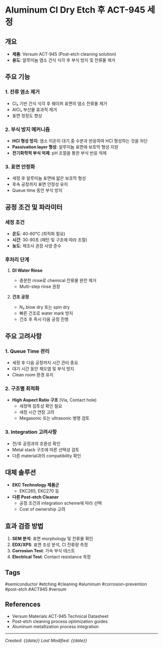# Aluminum Cl Dry Etch 후 ACT-945 세정

## 개요
- **제품**: Versum ACT-945 (Post-etch cleaning solution)
- **용도**: 알루미늄 염소 건식 식각 후 부식 방지 및 잔류물 제거

## 주요 기능

### 1. 잔류 염소 제거
- Cl₂ 기반 건식 식각 후 웨이퍼 표면의 염소 잔류물 제거
- AlClₓ 부산물 효과적 제거
- 표면 청정도 향상

### 2. 부식 방지 메커니즘
- **HCl 형성 방지**: 염소 이온이 대기 중 수분과 반응하여 HCl 형성하는 것을 차단
- **Passivation layer 형성**: 알루미늄 표면에 보호막 형성 지원
- **전기화학적 부식 억제**: pH 조절을 통한 부식 반응 억제

### 3. 표면 안정화
- 세정 후 알루미늄 표면에 얇은 보호막 형성
- 후속 공정까지 표면 안정성 유지
- Queue time 동안 부식 방지

## 공정 조건 및 파라미터

### 세정 조건
- **온도**: 40-60°C (최적화 필요)
- **시간**: 30-90초 (패턴 및 구조에 따라 조절)
- **농도**: 제조사 권장 사양 준수

### 후처리 단계
1. **DI Water Rinse**
   - 충분한 rinse로 chemical 잔류물 완전 제거
   - Multi-step rinse 권장

2. **건조 공정**
   - N₂ blow dry 또는 spin dry
   - 빠른 건조로 water mark 방지
   - 건조 후 즉시 다음 공정 진행

## 주요 고려사항

### 1. Queue Time 관리
- 세정 후 다음 공정까지 시간 관리 중요
- 대기 시간 동안 재오염 및 부식 방지
- Clean room 환경 유지

### 2. 구조별 최적화
- **High Aspect Ratio 구조** (Via, Contact hole)
  - 세정액 침투성 확인 필요
  - 세정 시간 연장 고려
  - Megasonic 또는 ultrasonic 병행 검토

### 3. Integration 고려사항
- 전/후 공정과의 호환성 확인
- Metal stack 구조에 따른 선택성 검토
- 다른 material과의 compatibility 확인

## 대체 솔루션
- **EKC Technology 제품군**
  - EKC265, EKC270 등
- **다른 Post-etch Cleaner**
  - 공정 조건과 integration scheme에 따라 선택
  - Cost of ownership 고려

## 효과 검증 방법
1. **SEM 분석**: 표면 morphology 및 잔류물 확인
2. **EDX/XPS**: 표면 조성 분석, Cl 잔류량 측정
3. **Corrosion Test**: 가속 부식 테스트
4. **Electrical Test**: Contact resistance 측정

## Tags
#semiconductor #etching #cleaning #aluminum #corrosion-prevention #post-etch #ACT945 #versum

## References
- Versum Materials ACT-945 Technical Datasheet
- Post-etch cleaning process optimization guides
- Aluminum metallization process integration

---
*Created: {{date}}*
*Last Modified: {{date}}*